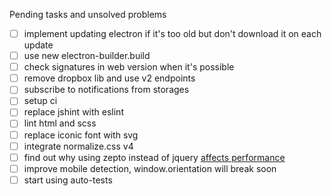 Pending tasks and unsolved problems
- [ ] implement updating electron if it's too old but don't download it on each update
- [ ] use new electron-builder.build
- [ ] check signatures in web version when it's possible
- [ ] remove dropbox lib and use v2 endpoints
- [ ] subscribe to notifications from storages
- [ ] setup ci
- [ ] replace jshint with eslint
- [ ] lint html and scss
- [ ] replace iconic font with svg
- [ ] integrate normalize.css v4
- [ ] find out why using zepto instead of jquery [affects performance](https://github.com/madrobby/zepto/issues/1169)
- [ ] improve mobile detection, window.orientation will break soon
- [ ] start using auto-tests